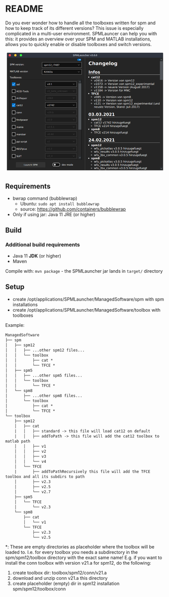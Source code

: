 # README #
Do you ever wonder how to handle all the toolboxes written for spm and how to keep track of its different versions? This issue is especially complicated in a multi-user environment. SPMLauncer can help you with this: it provides an overview over your SPM and MATLAB installations, allows you to quickly enable or disable toolboxes and switch versions.

![SPMLauncher GUI preview](https://github.com/wwu-trap/spmlauncher/blob/main/assets/SPMLauncher-v3.0.0.png?raw=true)

## Requirements
* bwrap command (bubblewrap)
  * Ubuntu: `sudo apt install bubblewrap`
  * source: https://github.com/containers/bubblewrap
* Only if using jar: Java 11 JRE (or higher)

## Build
### Additional build requirements
* Java 11 **JDK** (or higher)
* Maven

Compile with: `mvn package` - the SPMLauncher jar lands in `target/` directory

## Setup
* create /opt/applications/SPMLauncher/ManagedSoftware/spm with spm installations
* create /opt/applications/SPMLauncher/ManagedSoftware/toolbox with toolboxes


Example:
~~~~
ManagedSoftware
├── spm
│   ├── spm12
│   │   ├── ...other spm12 files...
│   │   └── toolbox
│   │       ├── cat *
│   │       └── TFCE *
│   ├── spm5
│   │   ├── ...other spm5 files...
│   │   └── toolbox
│   │       └── TFCE *
│   └── spm8
│       ├── ...other spm8 files...
│       └── toolbox
│           ├── cat *
│           └── TFCE *
└── toolbox
    ├── spm12
    │   ├── cat
    |   │   ├── standard -> this file will load cat12 on default
    |   │   ├── addToPath -> this file will add the cat12 toolbox to matlab path
    │   │   ├── v1
    │   │   ├── v2
    │   │   ├── v3
    │   │   └── v4
    │   └── TFCE
    |       ├── addToPathRecursively this file will add the TFCE toolbox and all its subdirs to path
    │       ├── v2.3
    │       ├── v2.5
    │       └── v2.7
    ├── spm5
    │   └── TFCE
    │       └── v2.3
    └── spm8
        ├── cat
        │   └── v1
        └── TFCE
            ├── v2.3
            └── v2.5
~~~~            
\*: These are empty directories as placeholder where the toolbox will be loaded to. I.e. for every toolbox you needs a subdirectory in the spm/spm12/toolbox directory with the exact same name! E.g. if you want to install the conn toolbox with version v21.a for spm12, do the following:
  1. create toolbox dir: toolbox/spm12/conn/v21.a
  2. download and unzip conn v21.a this directory
  3. create placeholder (empty) dir in spm12 installation spm/spm12/toolbox/conn
